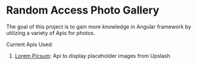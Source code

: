 # Random Access Photo Gallery
The goal of this project is to gain more knowledge in Angular framework by utilizing a variety of Apis for photos.

Current Apis Used:
1. [Lorem Picsum](https://picsum.photos/): Api to display placeholder images from Upslash
